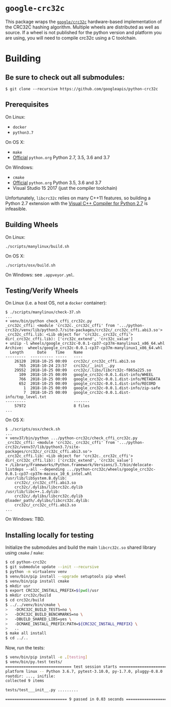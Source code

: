 # `google-crc32c`

This package wraps the [`google/crc32c`](https://github.com/googleapis/python-crc32c) hardware-based implementation of the CRC32C hashing algorithm. Multiple wheels are distributed as well as source. If a wheel is not published for the python version and platform you are using, you will need to compile crc32c using a C toolchain.


# Building

## Be sure to check out all submodules:

```
$ git clone --recursive https://github.com/googleapis/python-crc32c
```

## Prerequisites

On Linux:

- `docker`
- `python3.7`

On OS X:

- `make`
- [Official][1] `python.org` Python 2.7, 3.5, 3.6 and 3.7

On Windows:

- `cmake`
- [Official][1] `python.org` Python 3.5, 3.6 and 3.7
- Visual Studio 15 2017 (just the compiler toolchain)

Unfortunately, `libcrc32c` relies on many C++11 features, so
building a Python 2.7 extension with the
[Visual C++ Compiler for Python 2.7][2] is infeasible.


## Building Wheels

On Linux:

```
./scripts/manylinux/build.sh
```

On OS X:

```
./scripts/osx/build.sh
```

On Windows: see `.appveyor.yml`.

## Testing/Verify Wheels

On Linux (i.e. a host OS, not a `docker` container):

```
$ ./scripts/manylinux/check-37.sh
...
+ venv/bin/python check_cffi_crc32c.py
_crc32c_cffi: <module 'crc32c._crc32c_cffi' from '.../python-crc32c/venv/lib/python3.7/site-packages/crc32c/_crc32c_cffi.abi3.so'>
_crc32c_cffi.lib: <Lib object for 'crc32c._crc32c_cffi'>
dir(_crc32c_cffi.lib): ['crc32c_extend', 'crc32c_value']
+ unzip -l wheels/google_crc32c-0.0.1-cp37-cp37m-manylinux1_x86_64.whl
Archive:  wheels/google_crc32c-0.0.1-cp37-cp37m-manylinux1_x86_64.whl
  Length      Date    Time    Name
---------  ---------- -----   ----
    26120  2018-10-25 00:09   crc32c/_crc32c_cffi.abi3.so
      765  2018-10-24 23:57   crc32c/__init__.py
    29552  2018-10-25 00:09   crc32c/.libs/libcrc32c-f865a225.so
      109  2018-10-25 00:09   google_crc32c-0.0.1.dist-info/WHEEL
      766  2018-10-25 00:09   google_crc32c-0.0.1.dist-info/METADATA
      652  2018-10-25 00:09   google_crc32c-0.0.1.dist-info/RECORD
        1  2018-10-25 00:09   google_crc32c-0.0.1.dist-info/zip-safe
        7  2018-10-25 00:09   google_crc32c-0.0.1.dist-info/top_level.txt
---------                     -------
    57972                     8 files
...
```

On OS X:

```
$ ./scripts/osx/check.sh
...
+ venv37/bin/python .../python-crc32c/check_cffi_crc32c.py
_crc32c_cffi: <module 'crc32c._crc32c_cffi' from '.../python-crc32c/venv37/lib/python3.7/site-packages/crc32c/_crc32c_cffi.abi3.so'>
_crc32c_cffi.lib: <Lib object for 'crc32c._crc32c_cffi'>
dir(_crc32c_cffi.lib): ['crc32c_extend', 'crc32c_value']
+ /Library/Frameworks/Python.framework/Versions/3.7/bin/delocate-listdeps --all --depending .../python-crc32c/wheels/google_crc32c-0.0.1-cp37-cp37m-macosx_10_6_intel.whl
/usr/lib/libSystem.B.dylib:
    crc32c/_crc32c_cffi.abi3.so
    crc32c/.dylibs/libcrc32c.dylib
/usr/lib/libc++.1.dylib:
    crc32c/.dylibs/libcrc32c.dylib
@loader_path/.dylibs/libcrc32c.dylib:
    crc32c/_crc32c_cffi.abi3.so
...
```

On Windows: TBD.

[1]: https://www.python.org/downloads/
[2]: https://aka.ms/vcpython27

## Installing locally for testing

Initialize the submodules and build the main `libcrc32c.so` shared
library using `cmake` / `make`:

```bash
$ cd python-crc32c
$ git submodule update --init --recursive
$ python -m virtualenv venv
$ venv/bin/pip install --upgrade setuptools pip wheel
$ venv/bin/pip install cmake
$ mkdir usr
$ export CRC32C_INSTALL_PREFIX=$(pwd)/usr
$ mkdir crc32c/build
$ cd crc32c/build
$ ../../venv/bin/cmake \
>   -DCRC32C_BUILD_TESTS=no \
>   -DCRC32C_BUILD_BENCHMARKS=no \
>   -DBUILD_SHARED_LIBS=yes \
>   -DCMAKE_INSTALL_PREFIX:PATH=${CRC32C_INSTALL_PREFIX} \
>   ..
$ make all install
$ cd ../..
```

Now, run the tests:

```bash
$ venv/bin/pip install -e .[testing]
$ venv/bin/py.test tests/
============================= test session starts ==============================
platform linux -- Python 3.6.7, pytest-3.10.0, py-1.7.0, pluggy-0.8.0
rootdir: ..., inifile:
collected 9 items

tests/test___init__.py .........                                         [100%]

=========================== 9 passed in 0.03 seconds ===========================
```
